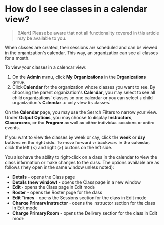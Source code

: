 # How do I see classes in a calendar view?

> [!Alert] Please be aware that not all functionality covered in this article may be available to you.

When classes are created, their sessions are scheduled and can be viewed in the organization's calendar. This way, an organization can see all classes for a month.

To view your classes in a calendar view:
1. On the **Admin** menu, click **My Organizations** in the **Organizations** group. 
1. Click **Calendar** for the organization whose classes you want to see. By choosing the parent organization's **Calendar**,  you may select to see all child organizations' classes on one calendar or you can select a child organization's **Calendar** to only view its classes.

On the **Calendar** page, you may use the Search Filters to narrow your view. Under **Output Options**, you may choose to display **Instructors**, **Classrooms**, or the **Program** as well as either individual sessions or entire events.

If you want to view the classes by week or day, click the **week** or **day** buttons on the right side. To move forward or backward in the calendar, click the left (<) and right (>) buttons on the left side. 

You also have the ability to right-click on a class in the calendar to view the class information or make changes to the class. The options available are as follows (they open in the same window unless noted):

- **Details** - opens the Class page
- **Details (new window)** - opens the Class page in a new window
- **Edit** - opens the Class page in Edit mode
- **Roster** - opens the Roster page for the class
- **Edit Times** - opens the Sessions section for the class in Edit mode
- **Change Primary Instructor** - opens the Instructor section for the class in Edit mode
- **Change Primary Room** - opens the Delivery section for the class in Edit mode
